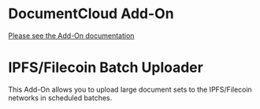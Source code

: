 
# DocumentCloud Add-On

[Please see the Add-On documentation](https://github.com/MuckRock/documentcloud-hello-world-addon/wiki/)

# IPFS/Filecoin Batch Uploader

This Add-On allows you to upload large document sets to the IPFS/Filecoin networks in scheduled batches. 